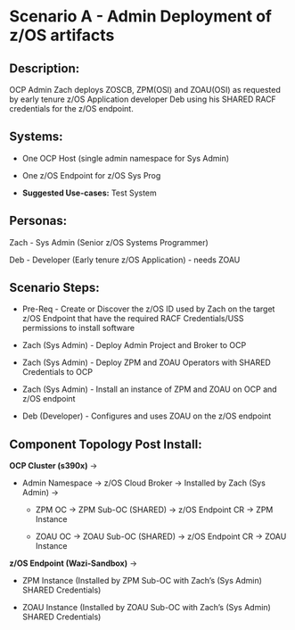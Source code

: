 # Scenario A - Admin Deployment of z/OS artifacts

## Description:
OCP Admin Zach deploys ZOSCB,  ZPM(OSI) and ZOAU(OSI) as requested by early tenure z/OS Application developer Deb using his SHARED RACF credentials for the z/OS endpoint.

## Systems:

- One OCP Host (single admin namespace for Sys Admin)

- One z/OS Endpoint for z/OS Sys Prog

- **Suggested Use-cases:** Test System

## Personas:

Zach - Sys Admin (Senior z/OS Systems Programmer)

Deb - Developer (Early tenure z/OS Application) - needs ZOAU

## Scenario Steps:

- Pre-Req - Create or Discover the z/OS ID used by Zach on the target z/OS Endpoint that have the required RACF Credentials/USS permissions to install software

- Zach (Sys Admin) - Deploy Admin Project and Broker to OCP

- Zach (Sys Admin) - Deploy ZPM and ZOAU Operators with SHARED Credentials to OCP

- Zach (Sys Admin) - Install an instance of ZPM and ZOAU on OCP and z/OS endpoint

- Deb (Developer) - Configures and uses ZOAU on the z/OS endpoint

## Component Topology Post Install:

**OCP Cluster (s390x)** →

- Admin Namespace → z/OS Cloud Broker → Installed by Zach (Sys Admin) →

  - ZPM OC → ZPM Sub-OC (SHARED) → z/OS Endpoint CR → ZPM Instance

  - ZOAU OC → ZOAU Sub-OC (SHARED) → z/OS Endpoint CR → ZOAU Instance

**z/OS Endpoint (Wazi-Sandbox)** →

- ZPM Instance (Installed by ZPM Sub-OC with Zach’s (Sys Admin) SHARED Credentials)

- ZOAU Instance (Installed by ZOAU Sub-OC with Zach’s (Sys Admin) SHARED Credentials)

